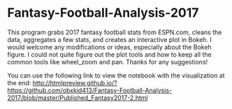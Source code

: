 # Fantasy-Football-Analysis-2017

This program grabs 2017 fantasy football stats from ESPN.com, cleans the data, aggregates a few stats, and creates 
an interactive plot in Bokeh.  I would welcome any modifications or ideas, especially about the Bokeh figure.  I could not
quite figure out the plot tools and how to keep all the common tools like wheel_zoom and pan.  Thanks for any suggestions!

You can use the following link to view the notebook with the visualization at the end:
http://htmlpreview.github.io/?https://github.com/obxkid413/Fantasy-Football-Analysis-2017/blob/master/Published_Fantasy2017-2.html
